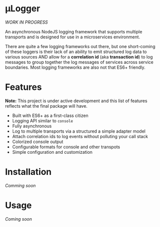 µLogger
=====

_WORK IN PROGRESS_

An asynchronous NodeJS logging framework that supports multiple transports and is designed for use in a microservices environment. 

There are quite a few logging frameworks out there, but one short-coming of these loggers is their lack of an ability to emit structured log data to various sources AND allow for a **correlation id** (aka **transaction id**) to log messages to group together the log messages of services across service boundaries. Most logging frameworks are also not that ES6+ friendly.

# Features

**Note:** This project is under active development and this list of features reflects what the final package will have.

* Built with ES6+ as a first-class citizen
* Logging API similar to `console`
* Fully asynchronous
* Log to multiple transports via a structured a simple adapter model
* Attach correlation ids to log events without polluting your call stack
* Colorized console output
* Configurable formats for console and other transpots
* Simple configuration and customization

# Installation

*Comming soon*

# Usage

*Coming soon*